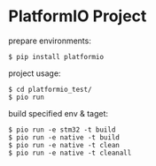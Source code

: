 # PlatformIO Project

prepare environments:

```
$ pip install platformio
```

project usage:

```
$ cd platformio_test/
$ pio run
```

build specified env & taget:

```
$ pio run -e stm32 -t build
$ pio run -e native -t build
$ pio run -e native -t clean
$ pio run -e native -t cleanall
```
